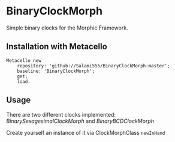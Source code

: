 # BinaryClockMorph
Simple binary clocks for the Morphic Framework.

## Installation with Metacello

```smalltalk
Metacello new
	repository: 'github://Salami555/BinaryClockMorph:master';
	baseline: 'BinaryClockMorph';
	get;
	load.
```

## Usage

There are two different clocks implemented:
_BinarySexagesimalClockMorph_ and _BinaryBCDClockMorph_

Create yourself an instance of it via ClockMorphClass `newInHand`
